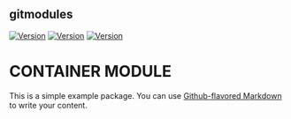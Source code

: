 ## gitmodules

[![Version](https://img.shields.io/badge/version-2021.5-12-blue)](https://github.com/maite828/gitmodules.git)
[![Version](https://img.shields.io/badge/module_A-2.7.0-yellow)](https://github.com/maite828/module_A.git)
[![Version](https://img.shields.io/badge/module_B-1.6.0-yellow)](https://github.com/maite828/module_B.git)

# CONTAINER MODULE
This is a simple example package. You can use
[Github-flavored Markdown](https://guides.github.com/features/mastering-markdown/)
to write your content.